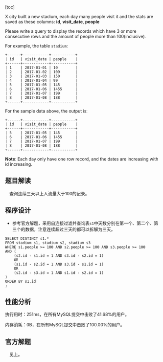 [toc]

X city built a new stadium, each day many people visit it and the stats are saved as these columns: **id**, **visit_date**, **people**

Please write a query to display the records which have 3 or more consecutive rows and the amount of people more than 100(inclusive).

For example, the table `stadium`:

```
+------+------------+-----------+
| id   | visit_date | people    |
+------+------------+-----------+
| 1    | 2017-01-01 | 10        |
| 2    | 2017-01-02 | 109       |
| 3    | 2017-01-03 | 150       |
| 4    | 2017-01-04 | 99        |
| 5    | 2017-01-05 | 145       |
| 6    | 2017-01-06 | 1455      |
| 7    | 2017-01-07 | 199       |
| 8    | 2017-01-08 | 188       |
+------+------------+-----------+
```

For the sample data above, the output is:

```
+------+------------+-----------+
| id   | visit_date | people    |
+------+------------+-----------+
| 5    | 2017-01-05 | 145       |
| 6    | 2017-01-06 | 1455      |
| 7    | 2017-01-07 | 199       |
| 8    | 2017-01-08 | 188       |
+------+------------+-----------+
```



**Note**:
Each day only have one row record, and the dates are increasing with id increasing.



## 题目解读

&emsp;查询连续三天以上人流量大于$100$的记录。

## 程序设计

* 参考官方解题，采用自连接过滤并查询表`s1`中天数分别在第一个、第二个、第三个的数据，注意连续超过三天的都可以拆解为三天。

```mysql
SELECT DISTINCT s1.*
FROM stadium s1, stadium s2, stadium s3
WHERE s1.people >= 100 AND s2.people >= 100 AND s3.people >= 100
AND (
    (s2.id - s1.id = 1 AND s3.id - s2.id = 1)
    OR
    (s1.id - s2.id = 1 AND s3.id - s1.id = 1)
    OR
    (s2.id - s3.id = 1 AND s1.id - s2.id = 1)
)
ORDER BY s1.id
;
```

## 性能分析

执行用时：251ms，在所有MySQL提交中击败了41.68%的用户。

内存消耗：0B，在所有MySQL提交中击败了100.00%的用户。

## 官方解题

&emsp;见上。